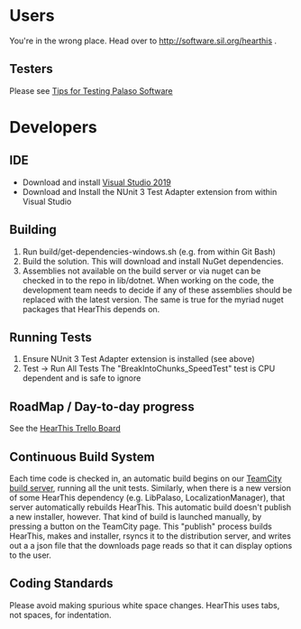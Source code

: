 # Users

You're in the wrong place. Head over to http://software.sil.org/hearthis .

## Testers

Please see [Tips for Testing Palaso Software](https://docs.google.com/document/d/1dkp0edjJ8iqkrYeXdbQJcz3UicyilLR7GxMRIUAGb1E/edit)

# Developers

## IDE

- Download and install [Visual Studio 2019](https://visualstudio.microsoft.com/downloads/)
- Download and Install the NUnit 3 Test Adapter extension from within Visual Studio

## Building

1. Run build/get-dependencies-windows.sh (e.g. from within Git Bash)
1. Build the solution.  This will download and install NuGet dependencies.
1. Assemblies not available on the build server or via nuget can be checked in to the repo in lib/dotnet. When working on the code, the development team needs to decide if any of these assemblies should be replaced with the latest version. The same is true for the myriad nuget packages that HearThis depends on.

## Running Tests

1. Ensure NUnit 3 Test Adapter extension is installed (see above)
1. Test -> Run All Tests
The "BreakIntoChunks_SpeedTest" test is CPU dependent and is safe to ignore

## RoadMap / Day-to-day progress

See the [HearThis Trello Board](https://trello.com/b/5ejUB2EF/hearthis)

## Continuous Build System

Each time code is checked in, an automatic build begins on our [TeamCity build server](http://build.palaso.org/project.html?projectId=project16&tab=projectOverview), running all the unit tests. Similarly, when there is a new version of some HearThis dependency (e.g. LibPalaso, LocalizationManager), that server automatically rebuilds HearThis. This automatic build doesn't publish a new installer, however. That kind of build is launched manually, by pressing a button on the TeamCity page.  This "publish" process builds HearThis, makes and installer, rsyncs it to the distribution server, and writes out a a json file that the downloads page reads so that it can display options to the user.

## Coding Standards

Please avoid making spurious white space changes. HearThis uses tabs, not spaces, for indentation.
